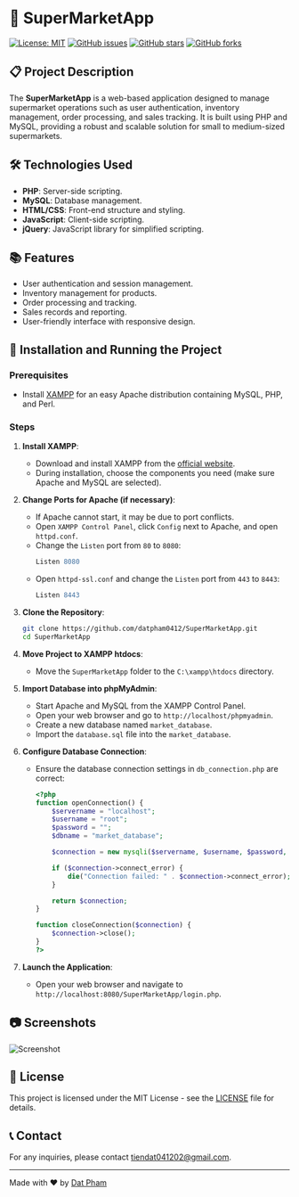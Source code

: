 # 🛒 SuperMarketApp

[![License: MIT](https://img.shields.io/badge/License-MIT-yellow.svg)](https://github.com/datpham0412/SuperMarketApp/blob/main/LICENSE)
[![GitHub issues](https://img.shields.io/github/issues/datpham0412/SuperMarketApp)](https://github.com/datpham0412/SuperMarketApp/issues)
[![GitHub stars](https://img.shields.io/github/stars/datpham0412/SuperMarketApp)](https://github.com/datpham0412/SuperMarketApp/stargazers)
[![GitHub forks](https://img.shields.io/github/forks/datpham0412/SuperMarketApp)](https://github.com/datpham0412/SuperMarketApp/network/members)

## 📋 Project Description
The **SuperMarketApp** is a web-based application designed to manage supermarket operations such as user authentication, inventory management, order processing, and sales tracking. It is built using PHP and MySQL, providing a robust and scalable solution for small to medium-sized supermarkets.

## 🛠 Technologies Used
- **PHP**: Server-side scripting.
- **MySQL**: Database management.
- **HTML/CSS**: Front-end structure and styling.
- **JavaScript**: Client-side scripting.
- **jQuery**: JavaScript library for simplified scripting.

## 📚 Features
- User authentication and session management.
- Inventory management for products.
- Order processing and tracking.
- Sales records and reporting.
- User-friendly interface with responsive design.

## 🚀 Installation and Running the Project
### Prerequisites
- Install [XAMPP](https://www.apachefriends.org/index.html) for an easy Apache distribution containing MySQL, PHP, and Perl.

### Steps
1. **Install XAMPP**:
    - Download and install XAMPP from the [official website](https://www.apachefriends.org/index.html).
    - During installation, choose the components you need (make sure Apache and MySQL are selected).

2. **Change Ports for Apache (if necessary)**:
    - If Apache cannot start, it may be due to port conflicts.
    - Open `XAMPP Control Panel`, click `Config` next to Apache, and open `httpd.conf`.
    - Change the `Listen` port from `80` to `8080`:
      ```apache
      Listen 8080
      ```
    - Open `httpd-ssl.conf` and change the `Listen` port from `443` to `8443`:
      ```apache
      Listen 8443
      ```

3. **Clone the Repository**:
    ```sh
    git clone https://github.com/datpham0412/SuperMarketApp.git
    cd SuperMarketApp
    ```

4. **Move Project to XAMPP htdocs**:
    - Move the `SuperMarketApp` folder to the `C:\xampp\htdocs` directory.

5. **Import Database into phpMyAdmin**:
    - Start Apache and MySQL from the XAMPP Control Panel.
    - Open your web browser and go to `http://localhost/phpmyadmin`.
    - Create a new database named `market_database`.
    - Import the `database.sql` file into the `market_database`.

6. **Configure Database Connection**:
    - Ensure the database connection settings in `db_connection.php` are correct:
      ```php
      <?php 
      function openConnection() {
          $servername = "localhost";
          $username = "root";
          $password = "";
          $dbname = "market_database";

          $connection = new mysqli($servername, $username, $password, $dbname);

          if ($connection->connect_error) {
              die("Connection failed: " . $connection->connect_error);
          }

          return $connection;
      }

      function closeConnection($connection) {
          $connection->close();
      }
      ?>
      ```

7. **Launch the Application**:
    - Open your web browser and navigate to `http://localhost:8080/SuperMarketApp/login.php`.

## 📷 Screenshots
![Screenshot](https://github.com/datpham0412/SuperMarketApp/assets/your-screenshot-link)

## 📜 License
This project is licensed under the MIT License - see the [LICENSE](https://github.com/datpham0412/SuperMarketApp/blob/main/LICENSE) file for details.

## 📞 Contact
For any inquiries, please contact [tiendat041202@gmail.com](mailto:tiendat041202@gmail.com).

---

Made with ❤️ by [Dat Pham](https://github.com/datpham0412)
